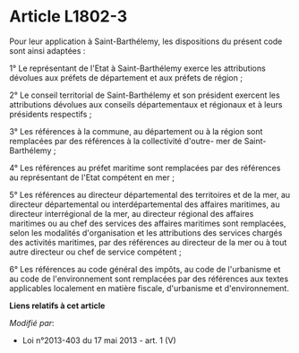 # Article L1802-3

Pour leur application à Saint-Barthélemy, les dispositions du présent code sont ainsi adaptées :

1° Le représentant de l'Etat à Saint-Barthélemy exerce les attributions dévolues aux préfets de département et aux préfets de
région ;

2° Le conseil territorial de Saint-Barthélemy et son président exercent les attributions dévolues aux conseils départementaux
et régionaux et à leurs présidents respectifs ;

3° Les références à la commune, au département ou à la région sont remplacées par des références à la collectivité d'outre-
mer de Saint-Barthélemy ;

4° Les références au préfet maritime sont remplacées par des références au représentant de l'Etat compétent en mer ;

5° Les références au directeur départemental des territoires et de la mer, au directeur départemental ou interdépartemental
des affaires maritimes, au directeur interrégional de la mer, au directeur régional des affaires maritimes ou au chef des
services des affaires maritimes sont remplacées, selon les modalités d'organisation et les attributions des services chargés
des activités maritimes, par des références au directeur de la mer ou à tout autre directeur ou chef de service compétent ;

6° Les références au code général des impôts, au code de l'urbanisme et au code de l'environnement sont remplacées par des
références aux textes applicables localement en matière fiscale, d'urbanisme et d'environnement.

**Liens relatifs à cet article**

_Modifié par_:

  - Loi n°2013-403 du 17 mai 2013 - art. 1 (V)
